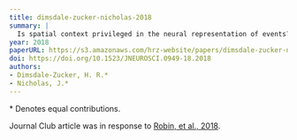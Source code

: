 ```yaml
---
title: dimsdale-zucker-nicholas-2018
summary: |
  Is spatial context privileged in the neural representation of events?
year: 2018
paperURL: https://s3.amazonaws.com/hrz-website/papers/dimsdale-zucker-nicholas-2018.pdf
doi: https://doi.org/10.1523/JNEUROSCI.0949-18.2018
authors:
- Dimsdale-Zucker, H. R.*
- Nicholas, J.*
---
```


\* Denotes equal contributions.

Journal Club article was in response to [Robin, et al., 2018](http://www.jneurosci.org/content/early/2018/02/09/JNEUROSCI.1638-17.2018).

